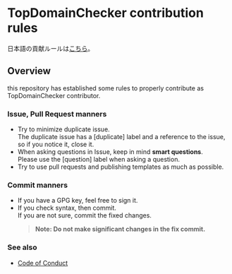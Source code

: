 # TopDomainChecker contribution rules

日本語の貢献ルールは[こちら](CONTRIBUTING-ja.md)。

## Overview

this repository has established some rules to properly contribute as TopDomainChecker contributor.   

### Issue, Pull Request manners

-   Try to minimize duplicate issue.  
    The duplicate issue has a \[duplicate\] label and a reference to the issue, so if you notice it, close it.
-   When asking questions in Issue, keep in mind **smart questions**.  
    Please use the \[question\] label when asking a question.
-   Try to use pull requests and publishing templates as much as possible.  

### Commit manners

-   If you have a GPG key, feel free to sign it.
-   If you check syntax, then commit.  
    If you are not sure, commit the fixed changes.
    > **Note: Do not make significant changes in the fix commit.**

### See also

-   [Code of Conduct](CODE_OF_CONDUCT.md)
